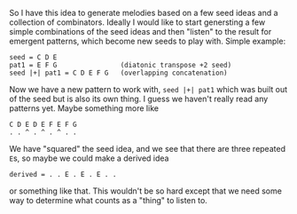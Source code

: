 So I have this idea to generate melodies based on a few seed ideas and a
collection of combinators.  Ideally I would like to start genersting a few
simple combinations of the seed ideas and then "listen" to the result for
emergent patterns, which become new seeds to play with.  Simple example:

    seed = C D E
    pat1 = E F G                (diatonic transpose +2 seed)
    seed |+| pat1 = C D E F G   (overlapping concatenation)

Now we have a new pattern to work with, `seed |+| pat1` which was built out of
the seed but is also its own thing.  I guess we haven't really read any patterns
yet.   Maybe something more like

    C D E D E F E F G
    . . ^ . ^ . ^ . .

We have "squared" the seed idea, and we see that there are three repeated `E`s,
so maybe we could make a derived idea

    derived = . . E . E . E . .

or something like that.  This wouldn't be so hard except that we need some way
to determine what counts as a "thing" to listen to. 
